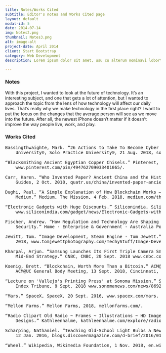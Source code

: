 ```yaml
---
title: Notes/Works Cited
subtitle: Editor's notes and Works Cited page
layout: default
modal-id: 5
date: 2014-07-14
img: Notes2.png
thumbnail: Notes3.png
alt: image-alt
project-date: April 2014
client: Start Bootstrap
category: Web Development
description: Lorem ipsum dolor sit amet, usu cu alterum nominavi lobortis. At duo novum diceret. Tantas apeirian vix et, usu sanctus postulant inciderint ut, populo diceret necessitatibus in vim. Cu eum dicam feugiat noluisse.

---
```


### Notes

With this project, I wanted to look at the future of technology. It’s an interesting subject, and one that gets a lot of attention, but I wanted to approach the topic from the lens of how technology will affect our daily lives. That’s really why we make technology in the first place right? I want to put the focus on the changes that the average person will see as we move into the future. After all, the newest iPhone doesn’t matter if it doesn’t improve the way people live, work, and play.

### Works Cited

<pre>
Bassingthwaighte, Mark. “26 Actions to Take To Become Cyber Secure.” Solo Practice
    University®, Solo Practice University®, 21 Aug. 2018, solopracticeuniversity.com/2018/08/21/26-actions-to-take-to-become-cyber-secure/.

“Blacksmithing Ancient Egyptian Copper Chisels.” Pinterest, Instructables, 
    www.pinterest.com/pin/494762709033401065/.

Carr, Karen. “Who Invented Paper? Ancient China and the History of Paper.” Quatr.us Study 
    Guides, 2 Oct. 2018, quatr.us/china/invented-paper-ancient-china.htm.

Dughi, Paul. “A Simple Explanation of How Blockchain Works – The Mission – 
    Medium.” Medium, The Mission, 4 Feb. 2018, medium.com/the-mission/a-simple-explanation-on-how-blockchain-works-e52f75da6e9a.

“Electronic Gadgets with Huge Discounts.” Siliconindia, Siliconindia, 16 Aug. 2016, 
    www.siliconindia.com/gadget/news/Electronic-Gadgets-with-Huge-Discounts-nid-197691.html.

Fischer, Andrew. “How Regulation and Technology Are Shaping the Future of Privacy and 
    Security.” Home - Enterprise & Government - Australia Post, Australia Post, 26 May 2017,auspostenterprise.com.au/insights/digitising-services/future-of-privacy-and-security-using-tech.

Jewitt, Tom. “Image Development, Steam Engine - Tom Jewett.” Tom Jewett Photography, 
    2018, www.tomjewettphotography.com/TechyStuff/Image-Development-Steam-Engine/.

Kharpal, Arjun. “Samsung Launches Its First Triple Camera Smartphone in a Shift to Its
    Mid-End Strategy.” CNBC, CNBC, 20 Sept. 2018 www.cnbc.com/2018/09/20/samsung-galaxy-a7-company-launches-its-first-triple-camera-smartphone.html.

Koenig, Brett. “Blockchain, Worth More Than a Bitcoin.” ACM@UC General Body Meeting.
    ACM@UC General Body Meeting, 13 Sept. 2018, Cincinnati, OH

“Lecture on 'Vallejo's Printing Press' at Sonoma Mission.” Sonoma Index Tribune, Sonoma 
    Index Tribune, 8 Sept. 2018 www.sonomanews.com/news/8692965-181/lecture-on-vallejos-printing-press.

“Mars.” SpaceX, SpaceX, 20 Sept. 2016, www.spacex.com/mars.

“Mellon Farms.” Mellon Farms, 2018, mellonfarms.com/.

“Radio Clipart Old Radio ~ Frames ~ Illustrations ~ HD Images ~ Photo 
    Designs.” Kathleenhalme, kathleenhalme.com/explore/radio-clipart-old-radio/.

Scharping, Nathaniel. “Teaching Old-School Light Bulbs a New Trick.” D-Brief, Discover,
    12 Jan. 2016, blogs.discovermagazine.com/d-brief/2016/01/12/reinventing-the-lightbulb/.

“Wheel.” Wikipedia, Wikimedia Foundation, 1 Nov. 2018, en.wikipedia.org/wiki/Wheel.
</pre>